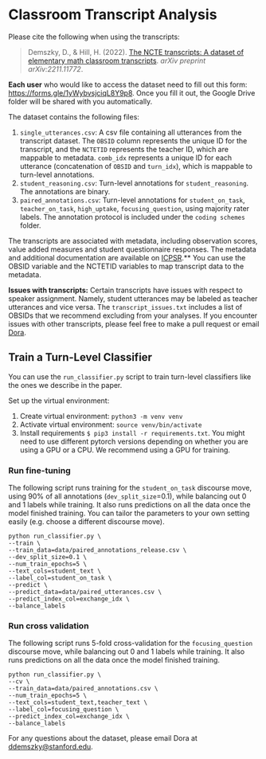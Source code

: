 # Classroom Transcript Analysis

Please cite the following when using the transcripts:
> Demszky, D., & Hill, H. (2022). [The NCTE transcripts: A dataset of elementary math classroom transcripts](https://arxiv.org/pdf/2211.11772.pdf). _arXiv preprint arXiv:2211.11772_.


**Each user** who would like to access the dataset need to fill out this form: https://forms.gle/1yWybvsjciqL8Y9p8. Once you fill it out, the Google Drive folder will be shared with you automatically.


The dataset contains the following files:

1. `single_utterances.csv`: A csv file containing all utterances from the transcript dataset. The `OBSID` column represents the unique ID for the transcript, and the `NCTETID` represents the teacher ID, which are mappable to metadata. `comb_idx` represents a unique ID for each utterance (concatenation of `OBSID` and `turn_idx`), which is mappable to turn-level annotations.
2. `student_reasoning.csv`: Turn-level annotations for `student_reasoning`. The annotations are binary. 
3. `paired_annotations.csv`: Turn-level annotations for `student_on_task`,	`teacher_on_task`,	`high_uptake`,	`focusing_question`, using majority rater labels. The annotation protocol is included under the `coding schemes` folder.

The transcripts are associated with metadata, including observation scores, value added measures and student questionnaire responses. The metadata and additional documentation are available on [ICPSR](https://www.icpsr.umich.edu/web/ICPSR/studies/36095).** You can use the OBSID variable and the NCTETID variables to map transcript data to the metadata.

**Issues with transcripts:** Certain transcripts have issues with respect to speaker assignment. Namely, student utterances may be labeled as teacher utterances and vice versa. The `transcript_issues.txt` includes a list of OBSIDs that we recommend excluding from your analyses. If you encounter issues with other transcripts, please feel free to make a pull request or email [Dora](mailto:ddemszky@stanford.edu).


## Train a Turn-Level Classifier
You can use the `run_classifier.py` script to train turn-level classifiers like the ones we describe in the paper.

Set up the virtual environment:
1. Create virtual environment: `python3 -m venv venv`
2. Activate virtual environment: `source venv/bin/activate`
3. Install requirements `$ pip3 install -r requirements.txt`. You might need to use different pytorch versions depending on whether you are using a GPU or a CPU. We recommend using a GPU for training.

### Run fine-tuning

The following script runs training for the `student_on_task` discourse move, using 90% of all annotations (`dev_split_size`=0.1), while balancing out 0 and 1 labels while training. It also runs predictions on all the data once the model finished training. You can tailor the parameters to your own setting easily (e.g. choose a different discourse move). 
```
python run_classifier.py \
--train \
--train_data=data/paired_annotations_release.csv \
--dev_split_size=0.1 \
--num_train_epochs=5 \
--text_cols=student_text \
--label_col=student_on_task \
--predict \
--predict_data=data/paired_utterances.csv \
--predict_index_col=exchange_idx \
--balance_labels
```
### Run cross validation

The following script runs 5-fold cross-validation for the `focusing_question` discourse move, while balancing out 0 and 1 labels while training. It also runs predictions on all the data once the model finished training. 
```
python run_classifier.py \
--cv \
--train_data=data/paired_annotations.csv \
--num_train_epochs=5 \
--text_cols=student_text,teacher_text \
--label_col=focusing_question \
--predict_index_col=exchange_idx \
--balance_labels
```

For any questions about the dataset, please email Dora at ddemszky@stanford.edu.

